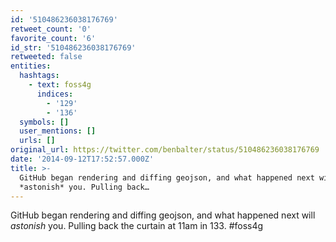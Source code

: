 ```yaml
---
id: '510486236038176769'
retweet_count: '0'
favorite_count: '6'
id_str: '510486236038176769'
retweeted: false
entities:
  hashtags:
    - text: foss4g
      indices:
        - '129'
        - '136'
  symbols: []
  user_mentions: []
  urls: []
original_url: https://twitter.com/benbalter/status/510486236038176769
date: '2014-09-12T17:52:57.000Z'
title: >-
  GitHub began rendering and diffing geojson, and what happened next will
  *astonish* you. Pulling back…
---
```


GitHub began rendering and diffing geojson, and what happened next will *astonish* you. Pulling back the curtain at 11am in 133. #foss4g